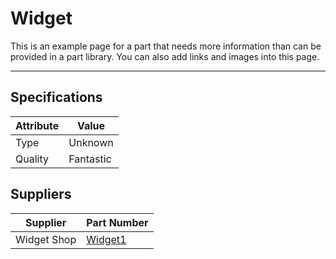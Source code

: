 # Widget

This is an example page for a part that needs more information than can be provided
in a part library. You can also add links and images into this page.

---



## Specifications

|Attribute |Value|
|---|---|
|Type|Unknown|
|Quality|Fantastic|


## Suppliers

|Supplier |Part Number|
|---|---|
|Widget Shop|[Widget1](https://dictionary.cambridge.org/dictionary/english/widget)|
